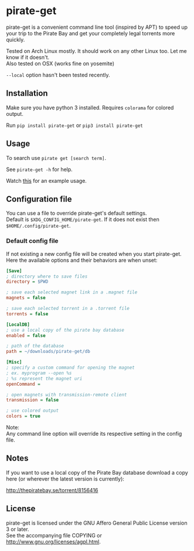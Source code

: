 # pirate-get
pirate-get is a convenient command line tool (inspired by APT) to speed up your trip to the Pirate Bay and get your completely legal torrents more quickly.

Tested on Arch Linux mostly. It should work on any other Linux too. Let me know if it doesn't.  
Also tested on OSX (works fine on yosemite)

`--local` option hasn't been tested recently.

## Installation
Make sure you have python 3 installed.
Requires `colorama` for colored output.

Run `pip install pirate-get` or `pip3 install pirate-get`

## Usage

To search use `pirate get [search term]`.

See `pirate-get -h` for help.

Watch [this](http://showterm.io/d6f7a0c2a5de1da9ea317) for an example usage.


## Configuration file
You can use a file to override pirate-get's default settings.  
Default is `$XDG_CONFIG_HOME/pirate-get`.
If it does not exist then `$HOME/.config/pirate-get`.

### Default config file
If not existing a new config file will be created when you start
pirate-get. Here the available options and their behaviors are when unset:

```INI
[Save]
; directory where to save files
directory = $PWD

; save each selected magnet link in a .magnet file
magnets = false

; save each selected torrent in a .torrent file
torrents = false                     

[LocalDB]
; use a local copy of the pirate bay database
enabled = false                 

; path of the database     
path = ~/downloads/pirate-get/db

[Misc]
; specify a custom command for opening the magnet
; ex. myprogram --open %s
; %s represent the magnet uri
openCommand = 

; open magnets with transmission-remote client
transmission = false

; use colored output
colors = true
```

Note:  
Any command line option will override its respective setting in the config file.  


## Notes
If you want to use a local copy of the Pirate Bay database download a copy here (or wherever the latest version is currently):

http://thepiratebay.se/torrent/8156416


## License
pirate-get is licensed under the GNU Affero General Public License version 3 or later.  
See the accompanying file COPYING or http://www.gnu.org/licenses/agpl.html.
